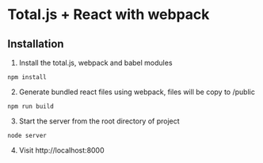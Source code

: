 # Total.js + React with webpack 

## Installation

1. Install the total.js, webpack and babel modules
  
  ```
npm install
  ```
2. Generate bundled react files using webpack, files will be copy to /public

  ```
  npm run build
  ```

3. Start the server from the root directory of project

  ```
  node server
  ```

4. Visit http://localhost:8000

